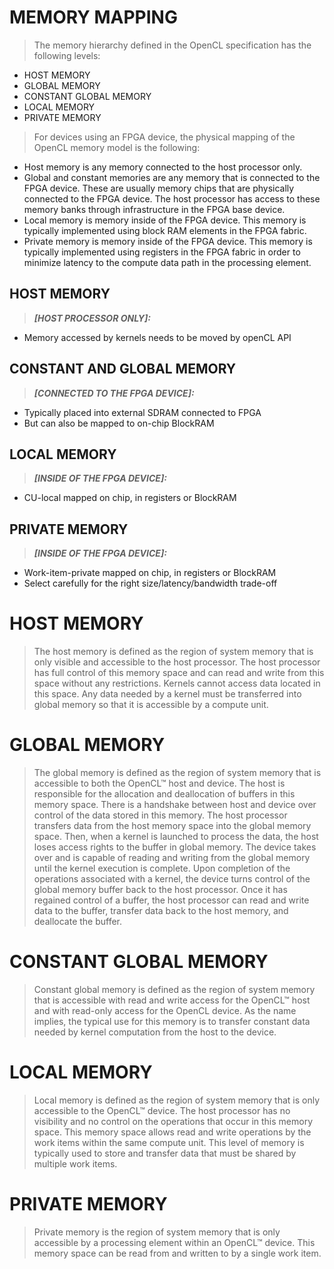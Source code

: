 # MEMORY MAPPING

>The memory hierarchy defined in the OpenCL specification has the following levels:
* HOST MEMORY
* GLOBAL MEMORY
* CONSTANT GLOBAL MEMORY
* LOCAL MEMORY
* PRIVATE MEMORY

> For devices using an FPGA device, the physical mapping of the OpenCL memory model is the
following:

* Host memory is any memory connected to the host processor only.
* Global and constant memories are any memory that is connected to the FPGA device. These
are usually memory chips that are physically connected to the FPGA device. The host
processor has access to these memory banks through infrastructure in the FPGA base
device.
* Local memory is memory inside of the FPGA device. This memory is typically implemented
using block RAM elements in the FPGA fabric.
* Private memory is memory inside of the FPGA device. This memory is typically implemented
using registers in the FPGA fabric in order to minimize latency to the compute data path in
the processing element.

## HOST MEMORY
>_**[HOST PROCESSOR ONLY]:**_
* Memory accessed by kernels needs to be moved by openCL API 
## CONSTANT AND GLOBAL MEMORY 
>_**[CONNECTED TO THE FPGA DEVICE]:**_
* Typically placed into external SDRAM connected to FPGA 
* But can also be mapped to on-chip BlockRAM 
## LOCAL MEMORY 
>_**[INSIDE OF THE FPGA DEVICE]:**_
* CU-local mapped on chip, in registers or BlockRAM 
## PRIVATE MEMORY 
>_**[INSIDE OF THE FPGA DEVICE]:**_
* Work-item-private mapped on chip, in registers or BlockRAM 
* Select carefully for the right size/latency/bandwidth trade-off 

# HOST MEMORY
>The host memory is defined as the region of system memory that is only visible and accessible
to the host processor. The host processor has full control of this memory space and can read
and write from this space without any restrictions. Kernels cannot access data located in this
space. Any data needed by a kernel must be transferred into global memory so that it is
accessible by a compute unit.

# GLOBAL MEMORY
>The global memory is defined as the region of system memory that is accessible to both the
OpenCL™ host and device. The host is responsible for the allocation and deallocation of buffers
in this memory space. There is a handshake between host and device over control of the data
stored in this memory. The host processor transfers data from the host memory space into the
global memory space. Then, when a kernel is launched to process the data, the host loses access
rights to the buffer in global memory. The device takes over and is capable of reading and
writing from the global memory until the kernel execution is complete. Upon completion of the
operations associated with a kernel, the device turns control of the global memory buffer back
to the host processor. Once it has regained control of a buffer, the host processor can read and
write data to the buffer, transfer data back to the host memory, and deallocate the buffer.

# CONSTANT GLOBAL MEMORY
>Constant global memory is defined as the region of system memory that is accessible with read
and write access for the OpenCL™ host and with read-only access for the OpenCL device. As the
name implies, the typical use for this memory is to transfer constant data needed by kernel
computation from the host to the device.

# LOCAL MEMORY
>Local memory is defined as the region of system memory that is only accessible to the OpenCL™
device. The host processor has no visibility and no control on the operations that occur in this
memory space. This memory space allows read and write operations by the work items within
the same compute unit. This level of memory is typically used to store and transfer data that
must be shared by multiple work items.

# PRIVATE MEMORY
>Private memory is the region of system memory that is only accessible by a processing element
within an OpenCL™ device. This memory space can be read from and written to by a single work
item.

